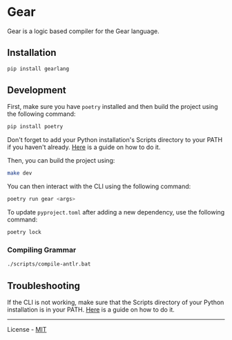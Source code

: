 # Gear

Gear is a logic based compiler for the Gear language. 


## Installation

```bash
pip install gearlang
```

## Development

First, make sure you have ``poetry`` installed and then build the project using the following command:
```bash
pip install poetry
```

Don't forget to add your Python installation's Scripts directory to your PATH if you haven't already. [Here](https://bobbyhadz.com/blog/python-the-script-is-installed-in-which-is-not-on-path) is a guide on how to do it.

Then, you can build the project using:
```bash
make dev
```
You can then interact with the CLI using the following command:
```bash
poetry run gear <args>
```

To update ``pyproject.toml`` after adding a new dependency, use the following command:
```bash	
poetry lock
```

### Compiling Grammar

```bash
./scripts/compile-antlr.bat
```


## Troubleshooting

If the CLI is not working, make sure that the Scripts directory of your Python installation is in your PATH. [Here](https://bobbyhadz.com/blog/python-the-script-is-installed-in-which-is-not-on-path) is a guide on how to do it.

---
License - [MIT](./LICENSE)
